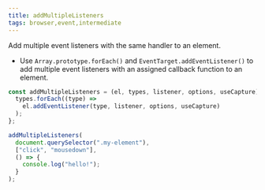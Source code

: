 ```yaml
---
title: addMultipleListeners
tags: browser,event,intermediate
---
```


Add multiple event listeners with the same handler to an element.

- Use `Array.prototype.forEach()` and `EventTarget.addEventListener()` to add multiple event listeners with an assigned callback function to an element.

```js
const addMultipleListeners = (el, types, listener, options, useCapture) => {
  types.forEach((type) =>
    el.addEventListener(type, listener, options, useCapture)
  );
};
```

```js
addMultipleListeners(
  document.querySelector(".my-element"),
  ["click", "mousedown"],
  () => {
    console.log("hello!");
  }
);
```

